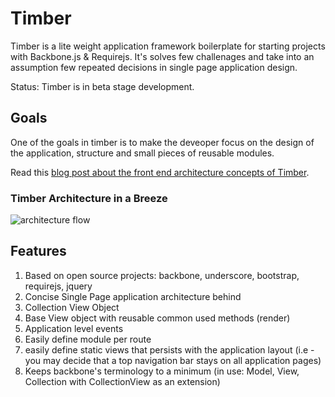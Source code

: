 # Timber

Timber is a lite weight application framework boilerplate for starting projects with Backbone.js &amp; Requirejs.
It's solves few challenages and take into an assumption few repeated decisions in single page application design.

Status: Timber is in beta stage development.

## Goals
One of the goals in timber is to make the deveoper focus on the design of the application, structure and small pieces of reusable modules.

Read this [blog post about the front end architecture concepts of Timber](http://orizens.com/wp/topics/backbone-js-for-large-scale-applications-ui-architecture/).

### Timber Architecture in a Breeze

![architecture flow](http://www.websequencediagrams.com/cgi-bin/cdraw?lz=VGltYmVyIC0gRnJvbnQgRW5kIEFyY2hpdGVjdHVyZQoKCkFwcCBSb3V0ZXItPkFwcCBNb2RlbDogcgAOBSB1cGRhdGVzIG1vZGVsIHdpdGggZGVzaXJlZCB2aWV3ADkFAC0FADcGVmlldzoAPQYgdHJpZ2dlcnMgY2hhbmdlIGV2ZW50IHRvAC8KVmlldwAsDHZpZXcgd2FpdHMgZm9yICJ1c2VyIiBpbnRlcmFjdGlvbgAnDwCBJAdWaWV3AIEbDgBPDwCBWQYAIgdtYXkgdXNlAIFZCHRvAIFdBwCBXQY&s=napkin)

## Features
1. Based on open source projects: backbone, underscore, bootstrap, requirejs, jquery
2. Concise Single Page application architecture behind
3. Collection View Object
4. Base View object with reusable common used methods (render)
5. Application level events
6. Easily define module per route
7. easily define static views that persists with the application layout (i.e - you may decide that a top navigation bar stays on all application pages)
8. Keeps backbone's terminology to a minimum (in use: Model, View, Collection with CollectionView as an extension)
